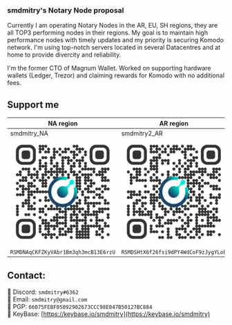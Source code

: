 ### smdmitry's Notary Node proposal ###

Currently I am operating Notary Nodes in the AR, EU, SH regions, they are all TOP3 performing nodes in their regions.
My goal is to maintain high performance nodes with timely updates and my priority is securing Komodo network.
I'm using top-notch servers located in several Datacentres and at home to provide divercity and reliability.

I'm the former CTO of Magnum Wallet. Worked on supporting hardware wallets (Ledger, Trezor) and claiming rewards for Komodo with no additional fees.

## Support me

| NA region | AR region | EU region |
| ------ | ------ | ------ |
| smdmitry_NA | smdmitry2_AR | smdmitry2_EU |
| <img src="./RSMDNAqCKFZKyVAbr1Bm3qh3mcB13E6rzU.png" width="300"/> | <img src="./RSMDSHtX6f26fsi9dPY4WdCoF9zJygYLoE.png" width="300"/> | <img src="./RSMDNNEUvCRii6ebwJJRt2D1zucW4Sf5M9.png" width="300"/> |
| ```RSMDNAqCKFZKyVAbr1Bm3qh3mcB13E6rzU``` | ```RSMDSHtX6f26fsi9dPY4WdCoF9zJygYLoE``` | ```RSMDNNEUvCRii6ebwJJRt2D1zucW4Sf5M9```

## Contact:
:iphone: Discord: `smdmitry#6362`<br>
:e-mail: Email: `smdmitry@gmail.com`<br>
:key: PGP: `66075FEBF05092902673CCC98E047B50127BC884`<br>
:key: KeyBase: [https://keybase.io/smdmitry](https://keybase.io/smdmitry)
